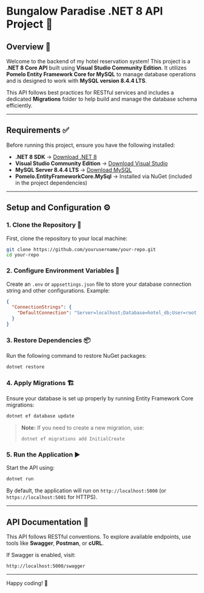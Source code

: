 ﻿# Bungalow Paradise .NET 8 API Project 🚀

## Overview 🏨

Welcome to the backend of my hotel reservation system! This project is a **.NET 8 Core API** built using **Visual Studio Community Edition**. It utilizes **Pomelo Entity Framework Core for MySQL** to manage database operations and is designed to work with **MySQL version 8.4.4 LTS**.

This API follows best practices for RESTful services and includes a dedicated **Migrations** folder to help build and manage the database schema efficiently.

---

## Requirements ✅

Before running this project, ensure you have the following installed:

- **.NET 8 SDK** → [Download .NET 8](https://dotnet.microsoft.com/en-us/download/dotnet/8.0)
- **Visual Studio Community Edition** → [Download Visual Studio](https://visualstudio.microsoft.com/)
- **MySQL Server 8.4.4 LTS** → [Download MySQL](https://dev.mysql.com/downloads/)
- **Pomelo.EntityFrameworkCore.MySql** → Installed via NuGet (included in the project dependencies)

---

## Setup and Configuration ⚙️

### 1. Clone the Repository 📂

First, clone the repository to your local machine:

```sh
git clone https://github.com/yourusername/your-repo.git
cd your-repo
```

### 2. Configure Environment Variables 🔧

Create an `.env` or `appsettings.json` file to store your database connection string and other configurations. Example:

```json
{
  "ConnectionStrings": {
    "DefaultConnection": "Server=localhost;Database=hotel_db;User=root;Password=yourpassword;"
  }
}
```

### 3. Restore Dependencies 📦

Run the following command to restore NuGet packages:

```sh
dotnet restore
```

### 4. Apply Migrations 🏗️

Ensure your database is set up properly by running Entity Framework Core migrations:

```sh
dotnet ef database update
```

> **Note:** If you need to create a new migration, use:
>
> ```sh
> dotnet ef migrations add InitialCreate
> ```

### 5. Run the Application ▶️

Start the API using:

```sh
dotnet run
```

By default, the application will run on `http://localhost:5000` (or `https://localhost:5001` for HTTPS).

---

## API Documentation 📜

This API follows RESTful conventions. To explore available endpoints, use tools like **Swagger**, **Postman**, or **cURL**.

If Swagger is enabled, visit:

```
http://localhost:5000/swagger
```

---

Happy coding! 🎉
